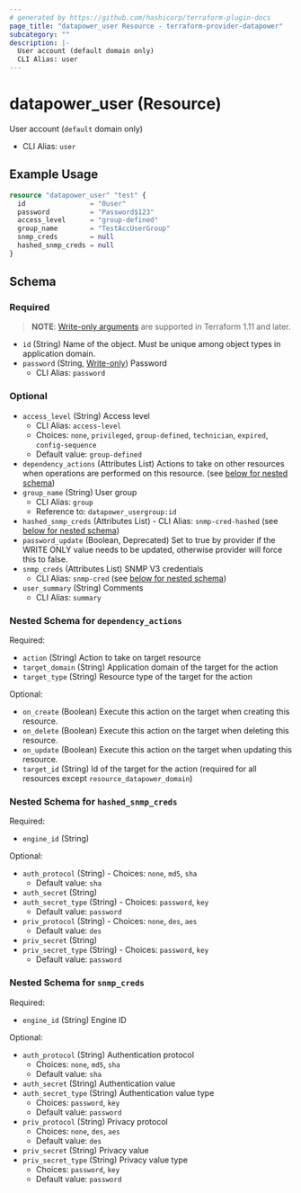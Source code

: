 ```yaml
---
# generated by https://github.com/hashicorp/terraform-plugin-docs
page_title: "datapower_user Resource - terraform-provider-datapower"
subcategory: ""
description: |-
  User account (default domain only)
  CLI Alias: user
---
```


# datapower_user (Resource)

User account (`default` domain only)
  - CLI Alias: `user`

## Example Usage

```terraform
resource "datapower_user" "test" {
  id                = "0user"
  password          = "Password$123"
  access_level      = "group-defined"
  group_name        = "TestAccUserGroup"
  snmp_creds        = null
  hashed_snmp_creds = null
}
```

<!-- schema generated by tfplugindocs -->
## Schema

### Required

> **NOTE**: [Write-only arguments](https://developer.hashicorp.com/terraform/language/resources/ephemeral#write-only-arguments) are supported in Terraform 1.11 and later.

- `id` (String) Name of the object. Must be unique among object types in application domain.
- `password` (String, [Write-only](https://developer.hashicorp.com/terraform/language/resources/ephemeral#write-only-arguments)) Password
  - CLI Alias: `password`

### Optional

- `access_level` (String) Access level
  - CLI Alias: `access-level`
  - Choices: `none`, `privileged`, `group-defined`, `technician`, `expired`, `config-sequence`
  - Default value: `group-defined`
- `dependency_actions` (Attributes List) Actions to take on other resources when operations are performed on this resource. (see [below for nested schema](#nestedatt--dependency_actions))
- `group_name` (String) User group
  - CLI Alias: `group`
  - Reference to: `datapower_usergroup:id`
- `hashed_snmp_creds` (Attributes List) - CLI Alias: `snmp-cred-hashed` (see [below for nested schema](#nestedatt--hashed_snmp_creds))
- `password_update` (Boolean, Deprecated) Set to true by provider if the WRITE ONLY value needs to be updated, otherwise provider will force this to false.
- `snmp_creds` (Attributes List) SNMP V3 credentials
  - CLI Alias: `snmp-cred` (see [below for nested schema](#nestedatt--snmp_creds))
- `user_summary` (String) Comments
  - CLI Alias: `summary`

<a id="nestedatt--dependency_actions"></a>
### Nested Schema for `dependency_actions`

Required:

- `action` (String) Action to take on target resource
- `target_domain` (String) Application domain of the target for the action
- `target_type` (String) Resource type of the target for the action

Optional:

- `on_create` (Boolean) Execute this action on the target when creating this resource.
- `on_delete` (Boolean) Execute this action on the target when deleting this resource.
- `on_update` (Boolean) Execute this action on the target when updating this resource.
- `target_id` (String) Id of the target for the action (required for all resources except `resource_datapower_domain`)


<a id="nestedatt--hashed_snmp_creds"></a>
### Nested Schema for `hashed_snmp_creds`

Required:

- `engine_id` (String)

Optional:

- `auth_protocol` (String) - Choices: `none`, `md5`, `sha`
  - Default value: `sha`
- `auth_secret` (String)
- `auth_secret_type` (String) - Choices: `password`, `key`
  - Default value: `password`
- `priv_protocol` (String) - Choices: `none`, `des`, `aes`
  - Default value: `des`
- `priv_secret` (String)
- `priv_secret_type` (String) - Choices: `password`, `key`
  - Default value: `password`


<a id="nestedatt--snmp_creds"></a>
### Nested Schema for `snmp_creds`

Required:

- `engine_id` (String) Engine ID

Optional:

- `auth_protocol` (String) Authentication protocol
  - Choices: `none`, `md5`, `sha`
  - Default value: `sha`
- `auth_secret` (String) Authentication value
- `auth_secret_type` (String) Authentication value type
  - Choices: `password`, `key`
  - Default value: `password`
- `priv_protocol` (String) Privacy protocol
  - Choices: `none`, `des`, `aes`
  - Default value: `des`
- `priv_secret` (String) Privacy value
- `priv_secret_type` (String) Privacy value type
  - Choices: `password`, `key`
  - Default value: `password`
